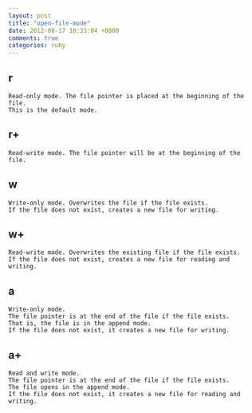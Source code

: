 ```yaml
---
layout: post
title: "open-file-mode"
date: 2012-08-17 10:33:04 +0800
comments: true
categories: ruby
---
```


## r

    Read-only mode. The file pointer is placed at the beginning of the file. 
    This is the default mode.

## r+

    Read-write mode. The file pointer will be at the beginning of the file.

## w

    Write-only mode. Overwrites the file if the file exists. 
    If the file does not exist, creates a new file for writing.

## w+

    Read-write mode. Overwrites the existing file if the file exists. 
    If the file does not exist, creates a new file for reading and writing.

## a

    Write-only mode. 
    The file pointer is at the end of the file if the file exists. 
    That is, the file is in the append mode. 
    If the file does not exist, it creates a new file for writing.

## a+

    Read and write mode. 
    The file pointer is at the end of the file if the file exists. 
    The file opens in the append mode. 
    If the file does not exist, it creates a new file for reading and writing.
